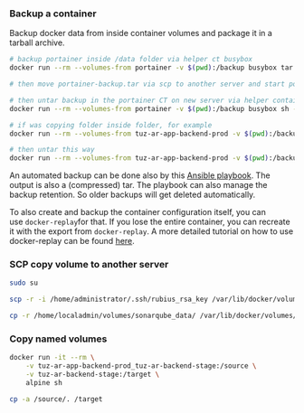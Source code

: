### Backup a container

Backup docker data from inside container volumes and package it in a tarball archive. 

```bash
# backup portainer inside /data folder via helper ct busybox
docker run --rm --volumes-from portainer -v $(pwd):/backup busybox tar cvfz /backup/portainer-backup.tar /data

# then move portainer-backup.tar via scp to another server and start portainer CT there with same named volume with name "data" attached to /data folder inside CT

# then untar backup in the portainer CT on new server via helper container busymox
docker run --rm --volumes-from portainer -v $(pwd):/backup busybox sh -c "cd /data && tar xvf /backup/portainer-backup.tar --strip 1"

# if was copying folder inside folder, for example
docker run --rm --volumes-from tuz-ar-app-backend-prod -v $(pwd):/backup busybox tar cvfz /backup/tuz-backup.tar /app/Files

# then untar this way
docker run --rm --volumes-from tuz-ar-app-backend-prod -v $(pwd):/backup busybox sh -c "cd /app && tar xvf /backup/tuz-backup.tar --strip 1"
```

An automated backup can be done also by this [Ansible playbook](https://github.com/thedatabaseme/docker_backup). The output is also a (compressed) tar. The playbook can also manage the backup retention. So older backups will get deleted automatically.

To also create and backup the container configuration itself, you can use `docker-replay`for that. If you lose the entire container, you can recreate it with the export from `docker-replay`. A more detailed tutorial on how to use docker-replay can be found [here](https://thedatabaseme.de/2022/03/18/shorty-generate-docker-run-commands-using-docker-replay/).

### SCP copy volume to another server

```bash
sudo su

scp -r -i /home/administrator/.ssh/rubius_rsa_key /var/lib/docker/volumes/sonarqube_conf localadmin@server-docker-2.rubius.rubius.com:/home/localadmin/volumes/

cp -r /home/localadmin/volumes/sonarqube_data/ /var/lib/docker/volumes/
```

### Copy named volumes

```bash
docker run -it --rm \
    -v tuz-ar-app-backend-prod_tuz-ar-backend-stage:/source \
    -v tuz-ar-backend-stage:/target \
    alpine sh

cp -a /source/. /target
```